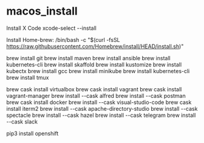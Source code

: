 # macos_install

Install X Code 
xcode-select --install

Install Home-brew:
/bin/bash -c "$(curl -fsSL https://raw.githubusercontent.com/Homebrew/install/HEAD/install.sh)"

brew install git
brew install maven 
brew install ansible
brew install kubernetes-cli
brew install skaffold
brew install kustomize
brew install kubectx 
brew install gcc
brew install minikube
brew install kubernetes-cli
brew install tmux

brew cask install virtualbox
brew cask install vagrant
brew cask install vagrant-manager
brew install --cask alfred
brew install --cask postman
brew cask install docker
brew install --cask visual-studio-code
brew cask install iterm2
brew install --cask apache-directory-studio
brew install --cask spectacle
brew install --cask hazel
brew install --cask telegram
brew install --cask slack

pip3 install openshift 
